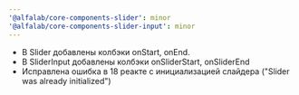 ```yaml
---
'@alfalab/core-components-slider': minor
'@alfalab/core-components-slider-input': minor
---
```


- В Slider добавлены колбэки onStart, onEnd.
- В SliderInput добавлены колбэки onSliderStart, onSliderEnd
- Исправлена ошибка в 18 реакте с инициализацией слайдера ("Slider was already initialized")
